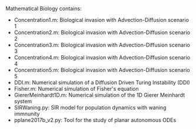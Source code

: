 Mathematical Biology contains:
- Concentration1.m: Biological invasion with Advection-Diffusion scenario 1
- Concentration2.m: Biological invasion with Advection-Diffusion scenario 2
- Concentration3.m: Biological invasion with Advection-Diffusion scenario 3
- Concentration4.m: Biological invasion with Advection-Diffusion scenario 4
- Concentration5.m: Biological invasion with Advection-Diffusion scenario 5
- DDI.m: Numerical simulation of a Diffusion Driven Turing Instability (DDI)
- Fisher.m: Numerical simulation of Fisher's equation
- GiererMeinhardt1D.m: Numerical simulation of the 1D Gierer Meinhardt system
- SIRWaning.py: SIR model for population dynamics with waning immnunity
- pplane2017b_v2.py: Tool for the study of planar autonomous ODEs
